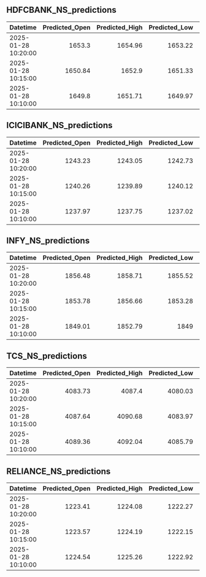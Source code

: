 ## HDFCBANK_NS_predictions
| Datetime            |   Predicted_Open |   Predicted_High |   Predicted_Low |   Predicted_Close |   Predicted_Volume |
|:--------------------|-----------------:|-----------------:|----------------:|------------------:|-------------------:|
| 2025-01-28 10:20:00 |          1653.3  |          1654.96 |         1653.22 |           1655.09 |            91945.7 |
| 2025-01-28 10:15:00 |          1650.84 |          1652.9  |         1651.33 |           1652.86 |            74568.9 |
| 2025-01-28 10:10:00 |          1649.8  |          1651.71 |         1649.97 |           1651.12 |            87251.4 |

## ICICIBANK_NS_predictions
| Datetime            |   Predicted_Open |   Predicted_High |   Predicted_Low |   Predicted_Close |   Predicted_Volume |
|:--------------------|-----------------:|-----------------:|----------------:|------------------:|-------------------:|
| 2025-01-28 10:20:00 |          1243.23 |          1243.05 |         1242.73 |           1245.2  |            65688.7 |
| 2025-01-28 10:15:00 |          1240.26 |          1239.89 |         1240.12 |           1242.21 |            55103.5 |
| 2025-01-28 10:10:00 |          1237.97 |          1237.75 |         1237.02 |           1239.67 |            67495.6 |

## INFY_NS_predictions
| Datetime            |   Predicted_Open |   Predicted_High |   Predicted_Low |   Predicted_Close |   Predicted_Volume |
|:--------------------|-----------------:|-----------------:|----------------:|------------------:|-------------------:|
| 2025-01-28 10:20:00 |          1856.48 |          1858.71 |         1855.52 |           1856.58 |            43280.4 |
| 2025-01-28 10:15:00 |          1853.78 |          1856.66 |         1853.28 |           1854.41 |            45050.8 |
| 2025-01-28 10:10:00 |          1849.01 |          1852.79 |         1849    |           1850.21 |            49735.4 |

## TCS_NS_predictions
| Datetime            |   Predicted_Open |   Predicted_High |   Predicted_Low |   Predicted_Close |   Predicted_Volume |
|:--------------------|-----------------:|-----------------:|----------------:|------------------:|-------------------:|
| 2025-01-28 10:20:00 |          4083.73 |          4087.4  |         4080.03 |           4083.91 |            28544.9 |
| 2025-01-28 10:15:00 |          4087.64 |          4090.68 |         4083.97 |           4088.25 |            28119.8 |
| 2025-01-28 10:10:00 |          4089.36 |          4092.04 |         4085.79 |           4090.4  |            28641.9 |

## RELIANCE_NS_predictions
| Datetime            |   Predicted_Open |   Predicted_High |   Predicted_Low |   Predicted_Close |   Predicted_Volume |
|:--------------------|-----------------:|-----------------:|----------------:|------------------:|-------------------:|
| 2025-01-28 10:20:00 |          1223.41 |          1224.08 |         1222.27 |           1223.38 |             126501 |
| 2025-01-28 10:15:00 |          1223.57 |          1224.19 |         1222.15 |           1223.64 |             135240 |
| 2025-01-28 10:10:00 |          1224.54 |          1225.26 |         1222.92 |           1224.77 |             143224 |

